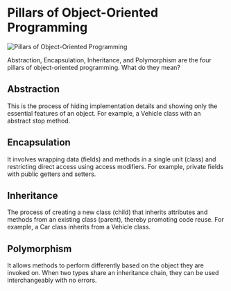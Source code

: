 # Pillars of Object-Oriented Programming

![Pillars of Object-Oriented Programming](https://substackcdn.com/image/fetch/f_auto,q_auto:good,fl_progressive:steep/https%3A%2F%2Fsubstack-post-media.s3.amazonaws.com%2Fpublic%2Fimages%2Fea385c61-b3d2-4ecb-8c22-b43587ea85e5_1280x1585.gif)

Abstraction, Encapsulation, Inheritance, and Polymorphism are the four pillars of object-oriented programming. What do they mean?

## Abstraction

This is the process of hiding implementation details and showing only the essential features of an object. For example, a Vehicle class with an abstract stop method.

## Encapsulation

It involves wrapping data (fields) and methods in a single unit (class) and restricting direct access using access modifiers. For example, private fields with public getters and setters.

## Inheritance

The process of creating a new class (child) that inherits attributes and methods from an existing class (parent), thereby promoting code reuse. For example, a Car class inherits from a Vehicle class.

## Polymorphism

It allows methods to perform differently based on the object they are invoked on. When two types share an inheritance chain, they can be used interchangeably with no errors.
